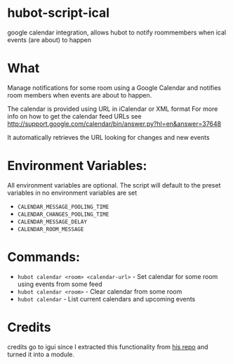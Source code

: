 hubot-script-ical
=================

google calendar integration, allows hubot to notify roommembers when ical events (are about) to happen 

# What 

Manage notifications for some room using a Google Calendar and notifies
room members when events are about to happen.

The calendar is provided using URL in iCalendar or XML format
For more info on how to get the calendar feed URLs see
http://support.google.com/calendar/bin/answer.py?hl=en&answer=37648

It automatically retrieves the URL looking for changes and new events

# Environment Variables:

All environment variables are optional. The script will default to the preset variables in no environment variables are set
- `CALENDAR_MESSAGE_POOLING_TIME`
- `CALENDAR_CHANGES_POOLING_TIME`
- `CALENDAR_MESSAGE_DELAY`
- `CALENDAR_ROOM_MESSAGE`

# Commands:

- `hubot calendar <room> <calendar-url>` - Set calendar for some room using events from some feed
- `hubot calendar <room>` - Clear calendar from some room
- `hubot calendar` - List current calendars and upcoming events

# Credits

credits go to igui since I extracted this functionality from [his repo](https://github.com/igui/cubot-hipchat) and turned it into a module.
